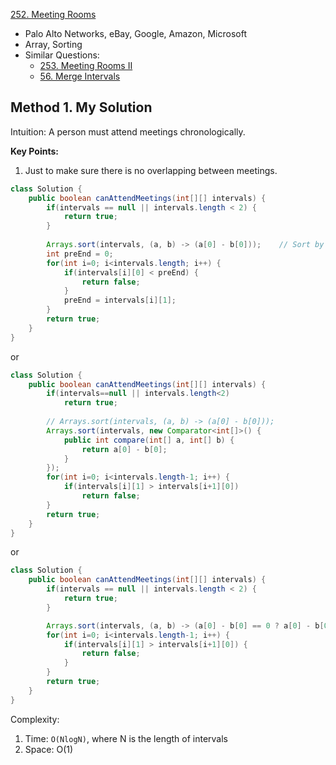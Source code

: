 [252. Meeting Rooms](https://leetcode.com/problems/meeting-rooms/)

* Palo Alto Networks, eBay, Google, Amazon, Microsoft
* Array, Sorting
* Similar Questions:
    * [253. Meeting Rooms II](https://leetcode.com/problems/meeting-rooms-ii/)
    * [56. Merge Intervals](https://leetcode.com/problems/merge-intervals/)


## Method 1. My Solution
Intuition: A person must attend meetings chronologically.

**Key Points:**
1. Just to make sure there is no overlapping between meetings.
```Java
class Solution {
    public boolean canAttendMeetings(int[][] intervals) {
        if(intervals == null || intervals.length < 2) {
            return true;
        }
        
        Arrays.sort(intervals, (a, b) -> (a[0] - b[0]));    // Sort by the start time
        int preEnd = 0;
        for(int i=0; i<intervals.length; i++) {
            if(intervals[i][0] < preEnd) {
                return false;
            }
            preEnd = intervals[i][1];
        }
        return true;
    }
}
```

or 

```java
class Solution {
    public boolean canAttendMeetings(int[][] intervals) {
        if(intervals==null || intervals.length<2)
            return true;
        
        // Arrays.sort(intervals, (a, b) -> (a[0] - b[0]));
        Arrays.sort(intervals, new Comparator<int[]>() {
            public int compare(int[] a, int[] b) {
                return a[0] - b[0];
            }
        });
        for(int i=0; i<intervals.length-1; i++) {
            if(intervals[i][1] > intervals[i+1][0])
                return false;
        }
        return true;
    }
}
```

or 

```java
class Solution {
    public boolean canAttendMeetings(int[][] intervals) {
        if(intervals == null || intervals.length < 2) {
            return true;
        }

        Arrays.sort(intervals, (a, b) -> (a[0] - b[0] == 0 ? a[0] - b[0] : a[1] - b[1]));
        for(int i=0; i<intervals.length-1; i++) {
            if(intervals[i][1] > intervals[i+1][0]) {
                return false;
            }
        }
        return true;
    }
}
```

Complexity:
1. Time: `O(NlogN)`, where N is the length of intervals
2. Space: O(1)
